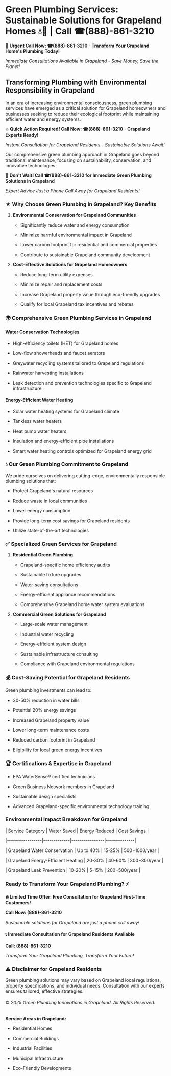 # Green Plumbing Services: Sustainable Solutions for Grapeland Homes 💧🌿 | Call ☎(888)-861-3210

🚨 **Urgent Call Now: ☎(888)-861-3210 - Transform Your Grapeland Home's Plumbing Today!**
*Immediate Consultations Available in Grapeland - Save Money, Save the Planet!*

## Transforming Plumbing with Environmental Responsibility in Grapeland

In an era of increasing environmental consciousness, green plumbing services have emerged as a critical solution for Grapeland homeowners and businesses seeking to reduce their ecological footprint while maintaining efficient water and energy systems. 

🔥 **Quick Action Required! Call Now: ☎(888)-861-3210 - Grapeland Experts Ready!**
*Instant Consultation for Grapeland Residents - Sustainable Solutions Await!*

Our comprehensive green plumbing approach in Grapeland goes beyond traditional maintenance, focusing on sustainability, conservation, and innovative technologies.

🚨 **Don't Wait! Call ☎(888)-861-3210 for Immediate Green Plumbing Solutions in Grapeland**
*Expert Advice Just a Phone Call Away for Grapeland Residents!*

### ★ Why Choose Green Plumbing in Grapeland? Key Benefits

1. **Environmental Conservation for Grapeland Communities** 
   - Significantly reduce water and energy consumption
   - Minimize harmful environmental impact in Grapeland
   - Lower carbon footprint for residential and commercial properties
   - Contribute to sustainable Grapeland community development

2. **Cost-Effective Solutions for Grapeland Homeowners** 
   - Reduce long-term utility expenses
   - Minimize repair and replacement costs
   - Increase Grapeland property value through eco-friendly upgrades
   - Qualify for local Grapeland tax incentives and rebates

### 🌍 Comprehensive Green Plumbing Services in Grapeland

#### Water Conservation Technologies
- High-efficiency toilets (HET) for Grapeland homes
- Low-flow showerheads and faucet aerators
- Greywater recycling systems tailored to Grapeland regulations
- Rainwater harvesting installations
- Leak detection and prevention technologies specific to Grapeland infrastructure

#### Energy-Efficient Water Heating
- Solar water heating systems for Grapeland climate
- Tankless water heaters
- Heat pump water heaters
- Insulation and energy-efficient pipe installations
- Smart water heating controls optimized for Grapeland energy grid

### 💧 Our Green Plumbing Commitment to Grapeland

We pride ourselves on delivering cutting-edge, environmentally responsible plumbing solutions that:
- Protect Grapeland's natural resources
- Reduce waste in local communities
- Lower energy consumption
- Provide long-term cost savings for Grapeland residents
- Utilize state-of-the-art technologies

### ✅ Specialized Green Services for Grapeland

1. **Residential Green Plumbing**
   - Grapeland-specific home efficiency audits
   - Sustainable fixture upgrades
   - Water-saving consultations
   - Energy-efficient appliance recommendations
   - Comprehensive Grapeland home water system evaluations

2. **Commercial Green Solutions for Grapeland**
   - Large-scale water management
   - Industrial water recycling
   - Energy-efficient system design
   - Sustainable infrastructure consulting
   - Compliance with Grapeland environmental regulations

### 💰 Cost-Saving Potential for Grapeland Residents

Green plumbing investments can lead to:
- 30-50% reduction in water bills
- Potential 20% energy savings
- Increased Grapeland property value
- Lower long-term maintenance costs
- Reduced carbon footprint in Grapeland
- Eligibility for local green energy incentives

### 🏆 Certifications & Expertise in Grapeland

- EPA WaterSense® certified technicians
- Green Business Network members in Grapeland
- Sustainable design specialists
- Advanced Grapeland-specific environmental technology training

### Environmental Impact Breakdown for Grapeland

| Service Category | Water Saved | Energy Reduced | Cost Savings |
|-----------------|-------------|----------------|--------------|
| Grapeland Water Conservation | Up to 40% | 15-25% | $500-$1000/year |
| Grapeland Energy-Efficient Heating | 20-30% | 40-60% | $300-$800/year |
| Grapeland Leak Prevention | 10-20% | 5-15% | $200-$500/year |

### Ready to Transform Your Grapeland Plumbing? ⚡

**🔥 Limited Time Offer: Free Consultation for Grapeland First-Time Customers!**

**Call Now: (888)-861-3210**
*Sustainable solutions for Grapeland are just a phone call away!*

#### 📞 Immediate Consultation for Grapeland Residents Available

**Call: (888)-861-3210**
*Transform Your Grapeland Plumbing, Transform Your Future!*

### ⚠️ Disclaimer for Grapeland Residents

Green plumbing solutions may vary based on Grapeland local regulations, property specifications, and individual needs. Consultation with our experts ensures tailored, effective strategies.

###### © 2025 Green Plumbing Innovations in Grapeland. All Rights Reserved.

**Service Areas in Grapeland:** 
- Residential Homes
- Commercial Buildings
- Industrial Facilities
- Municipal Infrastructure
- Eco-Friendly Developments